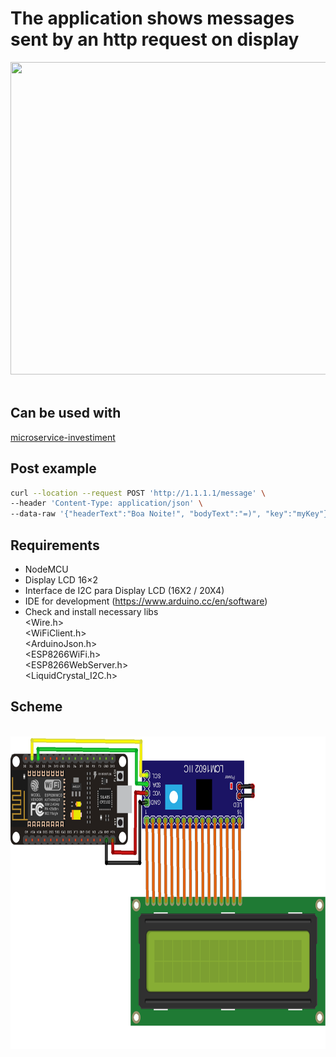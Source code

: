 # The application shows messages sent by an http request on display

<!-- ![alt text](pic.png "Title") -->

<img src="pic.png" style="width:700px;height:500px;"><br><br>

## Can be used with

[microservice-investiment](https://github.com/marcelbraghini/microservice-investiment)

## Post example

```bash
curl --location --request POST 'http://1.1.1.1/message' \
--header 'Content-Type: application/json' \
--data-raw '{"headerText":"Boa Noite!", "bodyText":"=)", "key":"myKey"}'
```

## Requirements

* NodeMCU
* Display LCD 16×2
* Interface de I2C para Display LCD (16X2 / 20X4)
* IDE for development (https://www.arduino.cc/en/software)
* Check and install necessary libs
<br><Wire.h>
<br><WiFiClient.h>
<br><ArduinoJson.h>
<br><ESP8266WiFi.h>
<br><ESP8266WebServer.h>
<br><LiquidCrystal_I2C.h>

## Scheme

<br><img src="nodemcu_display_lcd_16x2_interface_i2c.png" style="width:700px;height:500px;"><br><br>
